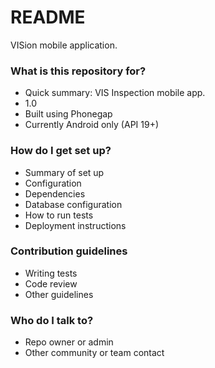 # README #

VISion mobile application.

### What is this repository for? ###

* Quick summary: VIS Inspection mobile app.
* 1.0
* Built using Phonegap
* Currently Android only (API 19+)

### How do I get set up? ###

* Summary of set up
* Configuration
* Dependencies
* Database configuration
* How to run tests
* Deployment instructions

### Contribution guidelines ###

* Writing tests
* Code review
* Other guidelines

### Who do I talk to? ###

* Repo owner or admin
* Other community or team contact